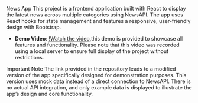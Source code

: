 News App
This project is a frontend application built with React to display the latest news across multiple categories using NewsAPI. The app uses React hooks for state management and features a responsive, user-friendly design with Bootstrap.

- **Demo Video**:
 [!Watch the video](https://github.com/BnRamadan/bn-fe-6-online-news-t8/issues/1),this demo is provided to showcase all features and functionality. Please note that this video was recorded using a local server to ensure full display of the project without restrictions.

Important Note
The link provided in the repository leads to a modified version of the app specifically designed for demonstration purposes. This version uses mock data instead of a direct connection to NewsAPI. There is no actual API integration, and only example data is displayed to illustrate the app’s design and core functionality.







